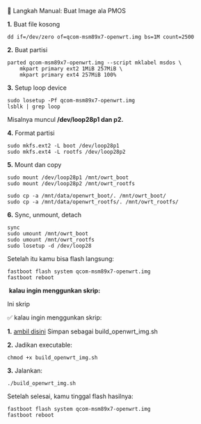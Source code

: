 🔧 Langkah Manual: Buat Image ala PMOS

**1.** Buat file kosong

    dd if=/dev/zero of=qcom-msm89x7-openwrt.img bs=1M count=2500

**2.** Buat partisi

    parted qcom-msm89x7-openwrt.img --script mklabel msdos \
        mkpart primary ext2 1MiB 257MiB \
        mkpart primary ext4 257MiB 100%

**3.** Setup loop device

    sudo losetup -Pf qcom-msm89x7-openwrt.img
    lsblk | grep loop


Misalnya muncul **/dev/loop28p1 dan p2.**

**4.** Format partisi

    sudo mkfs.ext2 -L boot /dev/loop28p1
    sudo mkfs.ext4 -L rootfs /dev/loop28p2

**5.** Mount dan copy

    sudo mount /dev/loop28p1 /mnt/owrt_boot
    sudo mount /dev/loop28p2 /mnt/owrt_rootfs

    sudo cp -a /mnt/data/openwrt_boot/. /mnt/owrt_boot/
    sudo cp -a /mnt/data/openwrt_rootfs/. /mnt/owrt_rootfs/
    
    
**6.** Sync, unmount, detach


    sync
    sudo umount /mnt/owrt_boot
    sudo umount /mnt/owrt_rootfs
    sudo losetup -d /dev/loop28
    

Setelah itu kamu bisa flash langsung:

    fastboot flash system qcom-msm89x7-openwrt.img
    fastboot reboot​

​
**kalau ingin menggunkan skrip:**

Ini skrip 

✅ kalau ingin menggunkan skrip:

**1.** [ambil disini](build_openwrt_img.sh) Simpan sebagai build_openwrt_img.sh

**2.** Jadikan executable:

    chmod +x build_openwrt_img.sh
    
**3.** Jalankan:

    ./build_openwrt_img.sh
    
Setelah selesai, kamu tinggal flash hasilnya:

    fastboot flash system qcom-msm89x7-openwrt.img
    fastboot reboot
